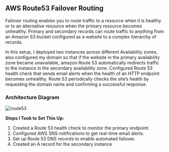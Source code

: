 ## AWS Route53 Failover Routing
Failover routing enables you to route traffic to a resource when it is healthy or to an alternative resource when the primary resource becomes unhealthy. Primary and secondary records can route traffic to anything from an Amazon S3 bucket configured as a website to a complex hierarchy of records.

In this setup, I deployed two instances across different Availability zones, also configured my domain so that if the website in the primary availability zone became unavailable, amazon Route 53 automatically redirects traffic to the instance in the secondary availability zone. Configured Route 53 health check that sends email alerts when the health of an HTTP endpoint becomes unhealthy. Route 53 periodically checks the site’s health by requesting the domain name and confirming a successful response.

### Architecture Diagram

![route53](https://github.com/user-attachments/assets/0e623df0-380c-4dc2-bc0e-5a35855aa291)

**Steps I Took to Set This Up:**
1. Created a Route 53 health check to monitor the primary endpoint.
2. Configured AWS SNS notifications to get real-time email alerts.
3. Set up Route 53 DNS records to enable automated failover.
4. Created an A record for the secondary instance
